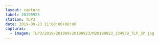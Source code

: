 ```yaml
---
layout: capture
label: 20190923
station: TLP3
date: 2019-09-23 21:00:00+00:00
capturas:
  - imagem: TLP3/2019/201909/20190923/M20190923_234938_TLP_3P.jpg
---
```

